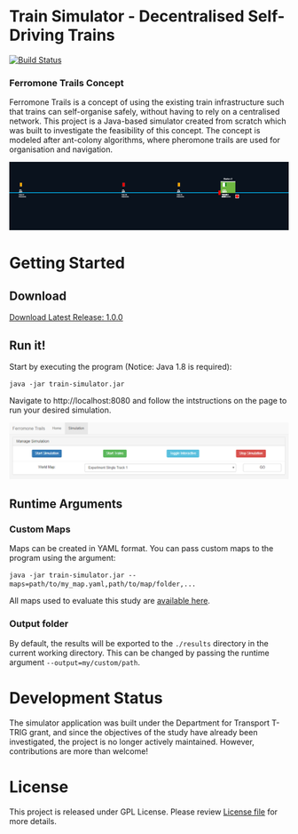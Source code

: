 # Train Simulator - Decentralised Self-Driving Trains
[![Build Status](https://travis-ci.org/sinaa/train-simulator.svg?branch=master)](https://travis-ci.org/sinaa/train-simulator)
### Ferromone Trails Concept

Ferromone Trails is a concept of using the existing train infrastructure such that trains can self-organise safely, without having to rely on a centralised network. This project is a Java-based simulator created from scratch which was built to investigate the feasibility of this concept. The concept is modeled after ant-colony algorithms, where pheromone trails are used for organisation and navigation.

![Train Simulator Screenshot](gh/screenshot.png)

# Getting Started
## Download

[Download Latest Release: 1.0.0](https://github.com/sinaa/train-simulator/releases/download/1.0.0/train-simulator-1.0.0-SNAPSHOT.jar)

## Run it!

Start by executing the program (Notice: Java 1.8 is required):

    java -jar train-simulator.jar

Navigate to http://localhost:8080 and follow the intstructions on the page to run your desired simulation.

![Simulator Menu](gh/menu.png)

## Runtime Arguments

### Custom Maps

Maps can be created in YAML format. You can pass custom maps to the program using the argument: 

    java -jar train-simulator.jar --maps=path/to/my_map.yaml,path/to/map/folder,...
    
All maps used to evaluate this study are [available here](https://github.com/sinaa/train-simulator/releases/download/1.0.0/experiment-maps.zip).

### Output folder

By default, the results will be exported to the `./results` directory in the current working directory. This can be changed by passing the runtime argument `--output=my/custom/path`.

# Development Status

The simulator application was built under the Department for Transport T-TRIG grant, and since the objectives of the study have already been investigated, the project is no longer actively maintained. However, contributions are more than welcome!

# License
This project is released under GPL License. Please review [License file](LICENSE) for more details.
